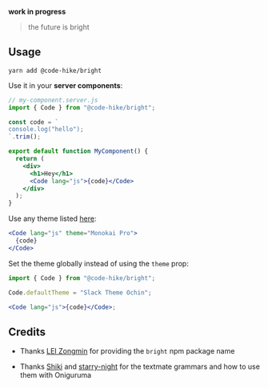 **work in progress**

> the future is bright

## Usage

```
yarn add @code-hike/bright
```

Use it in your **server components**:

```jsx
// my-component.server.js
import { Code } from "@code-hike/bright";

const code = `
console.log("hello");
`.trim();

export default function MyComponent() {
  return (
    <div>
      <h1>Hey</h1>
      <Code lang="js">{code}</Code>
    </div>
  );
}
```

Use any theme listed [here](https://bright.codehike.org/):

```jsx
<Code lang="js" theme="Monokai Pro">
  {code}
</Code>
```

Set the theme globally instead of using the `theme` prop:

```jsx
import { Code } from "@code-hike/bright";

Code.defaultTheme = "Slack Theme Ochin";

<Code lang="js">{code}</Code>;
```

## Credits

- Thanks [LEI Zongmin](https://github.com/leizongmin) for providing the `bright` npm package name

- Thanks [Shiki](https://github.com/shiki/shiki) and [starry-night](https://github.com/wooorm/starry-night) for the textmate grammars and how to use them with Oniguruma
